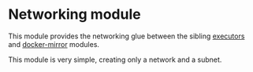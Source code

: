 # Networking module

This module provides the networking glue between the sibling [executors](https://registry.terraform.io/modules/sourcegraph/executors/google/3.40.0/submodules/executors) and [docker-mirror](https://registry.terraform.io/modules/sourcegraph/executors/google/3.40.0/submodules/docker-mirror) modules.

This module is very simple, creating only a network and a subnet.
